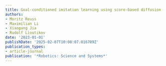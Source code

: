 ```yaml
---
title: Goal-conditioned imitation learning using score-based diffusion policies
authors:
- Moritz Reuss
- Maximilian Li
- Xiaogang Jia
- Rudolf Lioutikov
date: '2023-01-01'
publishDate: '2025-02-07T10:08:07.016789Z'
publication_types:
- article-journal
publication: '*Robotics: Science and Systems*'
---
```

